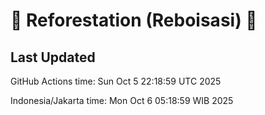 
# 🌳 Reforestation (Reboisasi) 🌲

## Last Updated

GitHub Actions time: Sun Oct  5 22:18:59 UTC 2025

Indonesia/Jakarta time: Mon Oct  6 05:18:59 WIB 2025

